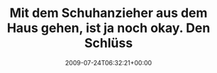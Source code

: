 ---
retweeted: false
source: <a href="http://twitter.com" rel="nofollow">Twitter Web Client</a>
entities:
  hashtags: []
  symbols: []
  user_mentions: []
  urls: []
display_text_range:
- '0'
- '136'
favorite_count: '0'
id_str: '2814284269'
truncated: false
retweet_count: '0'
id: '2814284269'
created_at: Fri Jul 24 06:32:21 +0000 2009
favorited: false
full_text: Mit dem Schuhanzieher aus dem Haus gehen, ist ja noch okay. Den Schlüssel
  im Schuhregal hängen zu lassen, ist dagegen schon grenzwertig.
lang: de
tags:
- pesos/twitter
date: '2009-07-24T06:32:21+00:00'
src: https://twitter.com/bascht/status/2814284269
original_url: https://twitter.com/bascht/status/2814284269
type: twitter_tweet
text: Mit dem Schuhanzieher aus dem Haus gehen, ist ja noch okay. Den Schlüssel im
  Schuhregal hängen zu lassen, ist dagegen schon grenzwertig.
title: Mit dem Schuhanzieher aus dem Haus gehen, ist ja noch okay. Den Schlüss

---